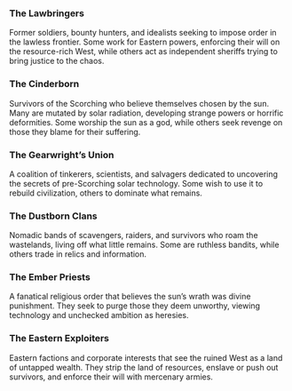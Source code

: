 ### The Lawbringers
Former soldiers, bounty hunters, and idealists seeking to impose order in the lawless frontier. Some work for Eastern powers, enforcing their will on the resource-rich West, while others act as independent sheriffs trying to bring justice to the chaos.

### The Cinderborn
Survivors of the Scorching who believe themselves chosen by the sun. Many are mutated by solar radiation, developing strange powers or horrific deformities. Some worship the sun as a god, while others seek revenge on those they blame for their suffering.

### The Gearwright’s Union
A coalition of tinkerers, scientists, and salvagers dedicated to uncovering the secrets of pre-Scorching solar technology. Some wish to use it to rebuild civilization, others to dominate what remains.

### The Dustborn Clans
Nomadic bands of scavengers, raiders, and survivors who roam the wastelands, living off what little remains. Some are ruthless bandits, while others trade in relics and information.

### The Ember Priests
A fanatical religious order that believes the sun’s wrath was divine punishment. They seek to purge those they deem unworthy, viewing technology and unchecked ambition as heresies.

### The Eastern Exploiters
Eastern factions and corporate interests that see the ruined West as a land of untapped wealth. They strip the land of resources, enslave or push out survivors, and enforce their will with mercenary armies.